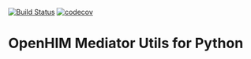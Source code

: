 [![Build Status](https://travis-ci.org/de-laz/openhim-mediator-utils-py.svg?branch=development)](https://travis-ci.org/de-laz/openhim-mediator-utils-py)
[![codecov](https://codecov.io/gh/de-laz/openhim-mediator-utils-py/branch/development/graph/badge.svg)](https://codecov.io/gh/de-laz/openhim-mediator-utils-py)


# OpenHIM Mediator Utils for Python
